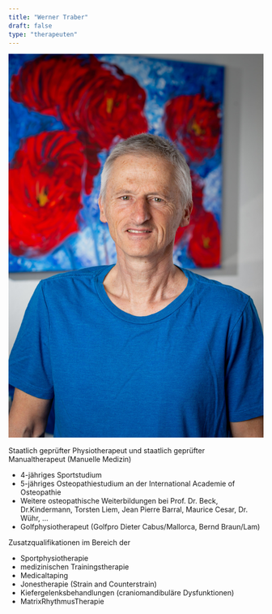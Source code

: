```yaml
---
title: "Werner Traber"
draft: false
type: "therapeuten"
---
```

![Werner Traber](/img/werner.jpg)

Staatlich geprüfter Physiotherapeut und staatlich geprüfter Manualtherapeut (Manuelle Medizin)

* 4-jähriges Sportstudium
* 5-jähriges Osteopathiestudium an der International Academie of Osteopathie
* Weitere osteopathische Weiterbildungen bei Prof. Dr. Beck, Dr.Kindermann, Torsten Liem, Jean Pierre Barral,
Maurice Cesar, Dr. Wühr, …
* Golfphysiotherapeut (Golfpro Dieter Cabus/Mallorca, Bernd Braun/Lam)

Zusatzqualifikationen im Bereich der

* Sportphysiotherapie
* medizinischen Trainingstherapie
* Medicaltaping
* Jonestherapie (Strain and Counterstrain)
* Kiefergelenksbehandlungen (craniomandibuläre Dysfunktionen)
* MatrixRhythmusTherapie
